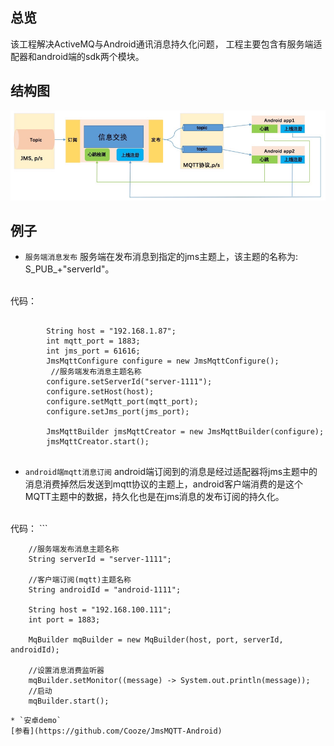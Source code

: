 ## 总览

该工程解决ActiveMQ与Android通讯消息持久化问题，
工程主要包含有服务端适配器和android端的sdk两个模块。

## 结构图
![Alt text](pic/结构图.png)

## 例子
* `服务端消息发布`
服务端在发布消息到指定的jms主题上，该主题的名称为: S_PUB_+"serverId"。
<br>
代码：

```

        String host = "192.168.1.87";
        int mqtt_port = 1883;
        int jms_port = 61616;
        JmsMqttConfigure configure = new JmsMqttConfigure();
         //服务端发布消息主题名称
        configure.setServerId("server-1111");
        configure.setHost(host);
        configure.setMqtt_port(mqtt_port);
        configure.setJms_port(jms_port);

        JmsMqttBuilder jmsMqttCreator = new JmsMqttBuilder(configure);
        jmsMqttCreator.start();
        
```      
        
* `android端mqtt消息订阅`
android端订阅到的消息是经过适配器将jms主题中的消息消费掉然后发送到mqtt协议的主题上，android客户端消费的是这个MQTT主题中的数据，持久化也是在jms消息的发布订阅的持久化。
<br>
代码：
```

        //服务端发布消息主题名称
        String serverId = "server-1111";

        //客户端订阅(mqtt)主题名称
        String androidId = "android-1111";

        String host = "192.168.100.111";
        int port = 1883;

        MqBuilder mqBuilder = new MqBuilder(host, port, serverId, androidId);
        
        //设置消息消费监听器
        mqBuilder.setMonitor((message) -> System.out.println(message));
        //启动
        mqBuilder.start();
        
```
* `安卓demo`
[参看](https://github.com/Cooze/JmsMQTT-Android)
